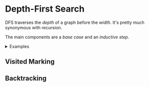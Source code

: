 # Depth-First Search

DFS traverses the *depth* of a graph before the *width*. It's pretty much synonymous with recursion.

The main components are a *base case* and an *inductive step*.

<details>
	<summary>Examples</summary>

Work in progress.

</details>

## Visited Marking

## Backtracking